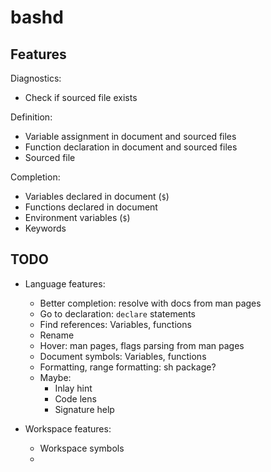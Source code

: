 # bashd

## Features

Diagnostics:

- Check if sourced file exists

Definition:

- Variable assignment in document and sourced files
- Function declaration in document and sourced files
- Sourced file

Completion:

- Variables declared in document (`$`)
- Functions declared in document
- Environment variables (`$`)
- Keywords

## TODO

- Language features:
  - Better completion: resolve with docs from man pages
  - Go to declaration: `declare` statements
  - Find references: Variables, functions
  - Rename
  - Hover: man pages, flags parsing from man pages
  - Document symbols: Variables, functions
  - Formatting, range formatting: sh package?
  - Maybe:
    - Inlay hint
    - Code lens
    - Signature help

- Workspace features:
  - Workspace symbols
  -
